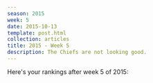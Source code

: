 ```yaml
---
season: 2015
week: 5
date: 2015-10-13
template: post.html
collection: articles
title: 2015 - Week 5
description: The Chiefs are not looking good.
---
```


Here's your rankings after week 5 of 2015:

